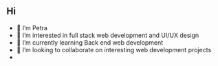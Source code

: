 ## Hi ##
- 👋 I’m Petra
- 👀 I’m interested in full stack web development and UI/UX design
- 🌱 I’m currently learning Back end web development
- 💞️ I’m looking to collaborate on interesting web development projects
- <!-- 📫 How to reach me ... -->

<!---
Petra-Cae/Petra-Cae is a ✨ special ✨ repository because its `README.md` (this file) appears on your GitHub profile.
You can click the Preview link to take a look at your changes.
--->
